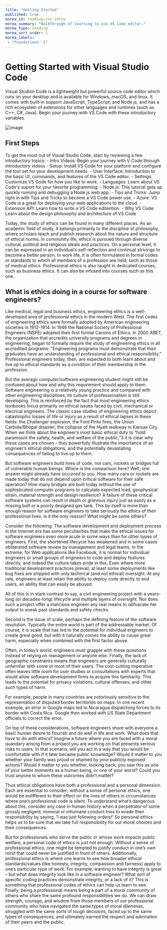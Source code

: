 ```yaml
---
title: "Getting Started"
published: true
morea_id: reading-vsc-intro
morea_summary: "Walkthrough of learning to use VS Code editor."
morea_type: reading
morea_sort_order: 1
morea_labels:
 - "Foundations: 1"
---
```


# Getting Started with Visual Studio Code
Visual Studion Code is a lightweight but powerful source code editor which runs on your desktop and is available for Windows, macOS, and linux.  It comes with built-in support JavaScript, TypeScript, and Node.js, and has a rich ecosystem of extensions for other languages and runtimes (such as C++, C#, Java).  Begin your journey with VS Code with these introductory variables. 

![image](EE-160-Test/morea/EE_160_VSC/vsc_icon2.png)

## First Steps
To get the most out of Visual Studio Code, start by reviewing a few introductory topics:
    - Intro Videos:  Begin your journey with V Code through introductory videos
    - Setup:  Install VS Code for your platform and configure the tool set for your development needs.
    - User Interface:  Introduction to the basic UI, commands, and features of the VS Code editor.
    - Settings:  Customize VS Code for how you like to work.
    - Languages:  Learn about VS Code's suport for your favorite programming.
    - Node.js:  This tutorial gets up quickly running and debugging a Node.js web app.
    - Tips and Tricks:  Jump right in with Tips and Tricks to become a VS Code power use.
    - Azure:  VS Code is a great for deploying your web applications to the cloud.
    - Extension API:  Learn how to write a VS Code editention.
    - Why VS Code:  Learn about the design philosophy and architecture of VS Code

Today, the study of ethics can be found in many different places. As an academic field of
study, it belongs primarily to the discipline of philosophy, where scholars teach and
publish research about the nature and structure of ethical norms. In community life, ethics
is pursued through diverse cultural, political and religious ideals and practices. On a
personal level, it can be expressed in an individual’s self-reflection and continual strivings
to become a better person. In work life, it is often formulated in formal codes or standards
to which all members of a profession are held, such as those of medical ethics. Professional
ethics is also taught in dedicated courses, such as business ethics. It can also be infused
into courses such as this one.

## What is ethics doing in a course for software engineers?

Like medical, legal and business ethics, engineering ethics is a well-developed area of
professional ethics in the modern West. The first codes of engineering ethics were
formally adopted by American engineering societies in 1912-1914. In 1946 the National
Society of Professional Engineers (NSPE) adopted their first formal Canons of Ethics. In
2000 ABET, the organization that accredits university programs and degrees in
engineering, began to formally require the study of engineering ethics in all accredited
programs: "Engineering programs must demonstrate that their graduates have an
understanding of professional and ethical responsibility.” Professional engineers today,
then, are expected to both learn about and live up to ethical standards as a condition of their
membership in the profession.

But the average computer/software engineering student might still be confused about
how and why this requirement should apply to them. Software engineering is a relatively
young practice and compared with other engineering disciplines, its culture of
professionalism is still developing. This is reinforced by the fact that most engineering
ethics textbooks focus primarily on ethical issues faced by civil, mechanical or elecrical
engineers. The classic case studies of engineering ethics depict catastrophic losses of life
or injury as a result of ethical lapses in these fields: the Challenger explosion, the Ford
Pinto fires, the Union Carbide/Bhopal disaster, the collapse of the Hyatt walkway in
Kansas City. When we think about the engineer’s most basic ethical duty to “hold
paramount the safety, health, and welfare of the public,”3 it is clear why these cases are
chosen - they powerfully illustrate the importance of an engineer’s ethical obligations,
and the potentially devastating consequences of failing to live up to them.

But software engineers build lines of code, not cars, rockets or bridges full of vulnerable
human beings. Where is the comparison here? Well, one answer might already have
occurred to you. How many cars or rockets are made today that do not depend upon
critical software for their safe operation? How many bridges are built today without the
use of sophisticated computer programs to calculate expected load, geophysical strain,
material strength and design resilience? A failure of these critical software systems can
result in death or grievous injury just as easily as a missing bolt or a poorly designed gas
tank. This by itself is more than enough reason for software engineers to take seriously
the ethics of their professional lives. Is it the only reason? What might be some others?

Consider the following:
The software development and deployment process in the Internet era has some
peculiarities that make the ethical issues for software engineers even more acute in some
ways than for other types of engineers. First, the shortened lifecycle has weakened and in
some cases obliterated software review by management and legal teams. In the extreme,
for Web applications like Facebook, it is normal for individual engineers or small groups
of engineers to code and deploy features directly, and indeed the culture takes pride in
this. Even where more traditional development practices prevail, at least some
deployments like bug fixes are shipped with only technical (and not ethical) oversight. At
any rate, engineers at least retain the ability to deploy code directly to end users, an ability
that can easily be abused.

All of this is in stark contrast to say, a civil engineering project with a years-long (or
decades-long) lifecycle and multiple layers of oversight. Nor does such a project offer a
malicious engineer any real means to obfuscate her output to sneak past standards and
safety checks.

Second is the issue of scale, perhaps the defining feature of the software revolution.
Typically the entire world is part of the addressable market. Of course, it is scale that has
led to the potential for individual engineers to create great good, but with it naturally
comes the ability to cause great harm, especially when combined with the first factor
above.

<!---
Here’s a rather benign but illustrative example. On June 9, 2011, Google released a
“doodle” honoring Les Paul which users found addictive to play with. This is a type of
project that’s typically done by an individual engineer on their “20% time” in a day or
two. A third party, RescueTime, estimated that 5.3 million hours were spent playing this
game. Let us pause to consider that 5.3 million hours equates to about eight lifetimes.
Did the doodle make a positive contribution to the world? Do engineers at Google have
an obligation to consider this question before releasing the feature? What principle(s)
should they use to determine the answer? These are all valid questions, but what is
perhaps even more interesting here is the disproportionality between the amount of time
engineers spent creating the feature (at most a few person-days, in all likelihood), and the
amount of time users spent on it (several lifetimes). 
--->

Often, in today’s world, engineers
must grapple with these questions instead of relying on management or anyone else.
Finally, the lack of geographic constraints means that engineers are generally culturally
unfamiliar with some or most of their users. The cost-cutting imperative often leaves little
room for user studies or consultations with experts that would allow software
development firms to acquire this familiarity. This leads to the potential for privacy
violations, cultural offenses, and other such types of harm.

For example, people in many countries are notoriously sensitive to the representation of
disputed border territories on maps. In one recent example, an error in Google maps led
to Nicaragua dispatching forces to its border with Costa Rica. Google then worked with
US State Department officials to correct the error.


On top of these considerations, software engineers share with everyone a basic human
desire to flourish and do well in life and work. What does that have to do with ethics?
Imagine a future where you are faced with a moral quandary arising from a project you
are working on that presents serious risks to users. In that scenario, will you act in a way
that you would be comfortable with if it later became public knowledge? Would it matter
to you whether your family was proud or shamed by your publicly exposed actions?
Would it matter to you whether, looking back, you saw this as one of your better moments
as a human being, or one of your worst? Could you trust anyone to whom these outcomes
didn’t matter?

Thus ethical obligations have both a professional and a personal dimension. Each are
essential to consider; without a sense of personal ethics, one would be indifferent to their
effect on the lives of others in circumstances where one’s professional code is silent. To
understand what’s dangerous about this, consider any case in human history when a
perpetrator of some grossly negligent, immoral or inhumane conduct tries to evade their
responsibility by saying, ‘I was just following orders!’ So personal ethics helps us to be
sure that we take full responsibility for our moral choices and their consequences.

But for professionals who serve the public or whose work impacts public welfare, a
personal code of ethics is just not enough. Without a sense of professional ethics, one
might be tempted to justify conduct in one’s own mind that could never be justified in
front of others. Additionally, professional ethics is where one learns to see how broader
ethical standards/values (like honesty, integrity, compassion and fairness) apply to one’s
particular type of work. For example, wanting to have integrity is great – but what does
integrity look like in a software engineer? What sort of specific coding practices
demonstrate integrity, or a lack of it? This is something that professional codes of ethics
can help us learn to see. Finally, being a professional means being a part of a moral
community of others who share the same profound responsibilities we do. We can draw
strength, courage, and wisdom from those members of our professional community who
have navigated the same types of moral dilemmas, struggled with the same sorts of tough
decisions, faced up to the same types of consequences, and ultimately earned the respect
and admiration of their peers and the public.

